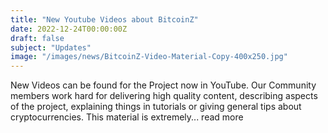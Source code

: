 ```yaml
---
title: "New Youtube Videos about BitcoinZ"
date: 2022-12-24T00:00:00Z
draft: false
subject: "Updates"
image: "/images/news/BitcoinZ-Video-Material-Copy-400x250.jpg"
---
```


New Videos can be found for the Project now in YouTube. Our Community members work hard for delivering high quality content, describing aspects of the project, explaining things in tutorials or giving general tips about cryptocurrencies. This material is extremely...
read more
